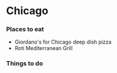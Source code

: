 # Chicago

### Places to eat
- Giordano's for Chicago deep dish pizza
- Roti Mediterranean Grill
### Things to do
